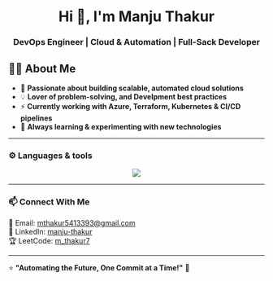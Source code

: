 <h1 align="center">Hi 👋, I'm Manju Thakur</h1>
<h3 align="center">DevOps Engineer | Cloud & Automation | Full-Sack Developer</h3>

## 👩‍💻 About Me  

- 🚀 **Passionate about building scalable, automated cloud solutions**  
- 💡 **Lover of problem-solving, and Develpment best practices**  
- ⚡ **Currently working with Azure, Terraform, Kubernetes & CI/CD pipelines**  
- 🎯 **Always learning & experimenting with new technologies**  

---

### ⚙️ Languages & tools

  <p align="center">
  <img src="https://skillicons.dev/icons?i=azure,aws,gcp,docker,kubernetes,terraform,ansible,linux,github,gitlab,jenkins,bash,powershell,react,redux,nodejs,express,nextjs,js,ts,html,css,cpp,python,mysql,mongodb,postgres,redis" />
</p>

---

### 📫 Connect With Me
📩 Email: mthakur5413393@gmail.com  
💼 LinkedIn: [manju-thakur](https://www.linkedin.com/in/manju-thakur/)  
🏆 LeetCode: [m_thakur7](https://leetcode.com/u/m_thakur7/)  

---

⭐️ **"Automating the Future, One Commit at a Time!"** 🚀
